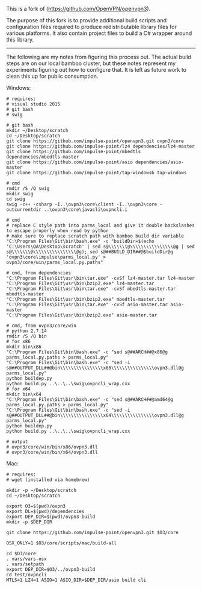 This is a fork of (https://github.com/OpenVPN/openvpn3).

The purpose of this fork is to provide additional build scripts and configuration files required to produce redistributable library files for various platforms. It also contain project files to build a C# wrapper around this library.

----

The following are my notes from figuring this process out. The actual build steps are on our local bamboo cluster, but these notes represent my experiments figuring out how to configure that. It is left as future work to clean this up for public consumption.

Windows:

```
# requires:
# visual studio 2015
# git bash
# swig

# git bash
mkdir ~/Desktop/scratch
cd ~/Desktop/scratch
git clone https://github.com/impulse-point/openvpn3.git ovpn3/core
git clone https://github.com/impulse-point/lz4 dependencies/lz4-master
git clone https://github.com/impulse-point/mbedtls dependencies/mbedtls-master
git clone https://github.com/impulse-point/asio dependencies/asio-master
git clone https://github.com/impulse-point/tap-windows6 tap-windows

# cmd
rmdir /S /Q swig
mkdir swig
cd swig
swig -c++ -csharp -I..\ovpn3\core\client -I..\ovpn3\core -outcurrentdir ..\ovpn3\core\javacli\ovpncli.i

# cmd
# replace C style path into parms_local and give it double backslashes to escape properly when read by python
# make sure to replace scratch path with bamboo build dir variable
"C:\Program Files\Git\bin\bash.exe" -c "buildDir=$(echo 'C:\Users\QA\Desktop\scratch' | sed s@\\\\\\\@\\\\\\\\\\\\\\\\@g | sed s@\\\\\\\@\\\\\\\\\\\\\\\\@g); sed s@##BUILD_DIR##@$buildDir@g 'ovpn3\core\impulse\parms_local.py' > ovpn3/core/win/parms_local.py.paths"

# cmd, from dependencies
"C:\Program Files\Git\usr\bin\tar.exe" -cvSf lz4-master.tar lz4-master
"C:\Program Files\Git\usr\bin\bzip2.exe" lz4-master.tar
"C:\Program Files\Git\usr\bin\tar.exe" -cvSf mbedtls-master.tar mbedtls-master
"C:\Program Files\Git\usr\bin\bzip2.exe" mbedtls-master.tar
"C:\Program Files\Git\usr\bin\tar.exe" -cvSf asio-master.tar asio-master
"C:\Program Files\Git\usr\bin\bzip2.exe" asio-master.tar

# cmd, from ovpn3/core/win
# python 2.7.14
rmdir /S /Q bin
# for x86
mkdir bin\x86
"C:\Program Files\Git\bin\bash.exe" -c "sed s@##ARCH##@x86@g parms_local.py.paths > parms_local.py"
"C:\Program Files\Git\bin\bash.exe" -c "sed -i s@##OUTPUT_DLL##@bin\\\\\\\\\\\\\\\\x86\\\\\\\\\\\\\\\\ovpn3.dll@g parms_local.py"
python buildep.py
python build.py ..\..\..\swig\ovpncli_wrap.cxx
# for x64
mkdir bin\x64
"C:\Program Files\Git\bin\bash.exe" -c "sed s@##ARCH##@amd64@g parms_local.py.paths > parms_local.py"
"C:\Program Files\Git\bin\bash.exe" -c "sed -i s@##OUTPUT_DLL##@bin\\\\\\\\\\\\\\\\x64\\\\\\\\\\\\\\\\ovpn3.dll@g parms_local.py"
python buildep.py
python build.py ..\..\..\swig\ovpncli_wrap.cxx

# output
# ovpn3/core/win/bin/x86/ovpn3.dll
# ovpn3/core/win/bin/x64/ovpn3.dll
```

Mac:

```
# requires:
# wget (installed via homebrew)

mkdir -p ~/Desktop/scratch
cd ~/Desktop/scratch

export O3=$(pwd)/ovpn3
export DL=$(pwd)/dependencies
export DEP_DIR=$(pwd)/ovpn3-build
mkdir -p $DEP_DIR

git clone https://github.com/impulse-point/openvpn3.git $O3/core

OSX_ONLY=1 $O3/core/scripts/mac/build-all

cd $O3/core
. vars/vars-osx
. vars/setpath
export DEP_DIR=$O3/../ovpn3-build
cd test/ovpncli
MTLS=1 LZ4=1 ASIO=1 ASIO_DIR=$DEP_DIR/asio build cli
```